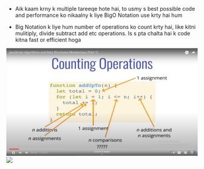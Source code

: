<!---------------- DSA ----------------------->

<!---------------- BIG O NOTATION ---------------->

* Aik kaam krny k multiple tareeqe hote hai, to usmy s best possible code and performance ko nikaalny k liye BigO Notation use krty hai hum

* Big Notation k liye hum number of operations ko count krty hai, like kitni mulitiply, divide subtract add etc operations. Is s pta chalta hai k code kitna fast or efficient hoga

<img src="./images/image.png">
<img src="./images/image-1.png.png">